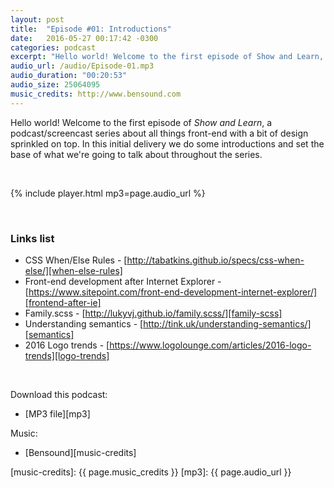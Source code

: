 ```yaml
---
layout: post
title:  "Episode #01: Introductions"
date:   2016-05-27 00:17:42 -0300
categories: podcast
excerpt: "Hello world! Welcome to the first episode of Show and Learn, a podcast/screencast series about all things front-end with a bit of design sprinkled on top. In this initial delivery we do some introductions and set the base of what we're going to talk about throughout the series."
audio_url: /audio/Episode-01.mp3
audio_duration: "00:20:53"
audio_size: 25064095
music_credits: http://www.bensound.com
---
```

Hello world! Welcome to the first episode of _Show and Learn_, a podcast/screencast series about all things front-end with a bit of design sprinkled on top. In this initial delivery we do some introductions and set the base of what we're going to talk about throughout the series.

&nbsp;

{% include player.html mp3=page.audio_url %}

&nbsp;

### Links list
* CSS When/Else Rules - [http://tabatkins.github.io/specs/css-when-else/][when-else-rules]
* Front-end development after Internet Explorer - [https://www.sitepoint.com/front-end-development-internet-explorer/][frontend-after-ie]
* Family.scss - [http://lukyvj.github.io/family.scss/][family-scss]
* Understanding semantics - [http://tink.uk/understanding-semantics/][semantics]
* 2016 Logo trends - [https://www.logolounge.com/articles/2016-logo-trends][logo-trends]

&nbsp;

Download this podcast:

* [MP3 file][mp3]

Music:

* [Bensound][music-credits]

[when-else-rules]: http://tabatkins.github.io/specs/css-when-else/
[frontend-after-ie]: https://www.sitepoint.com/front-end-development-internet-explorer/
[family-scss]: http://lukyvj.github.io/family.scss/
[semantics]: http://tink.uk/understanding-semantics/
[logo-trends]: https://www.logolounge.com/articles/2016-logo-trends
[music-credits]: {{ page.music_credits }}
[mp3]: {{ page.audio_url }}

